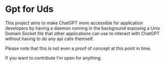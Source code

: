 # Gpt for Uds

This project aims to make ChatGPT more accessible for application developers by having a daemon running in the background exposing a Unix Domain Socket file that other applications can use to interact with ChatGPT without having to do any api calls themself.

Please note that this is not even a proof of concept at this point in time.

If you want to contribute I'm open for anything.
